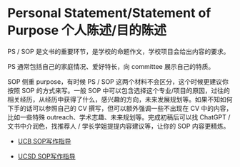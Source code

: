 # Personal Statement/Statement of Purpose 个人陈述/目的陈述

PS / SOP 是文书的重要环节，是学校的命题作文，学校项目会给出内容的要求。

PS 通常包括自己的家庭情况、爱好特长，向 committee 展示自己的特质。

SOP 侧重 purpose，有时候 PS / SOP 这两个材料不会区分，这个时候更建议你按照 SOP 的方式来写。一般 SOP 中可以包含选择这个专业/项目的原因，过往的相关经历，从经历中获得了什么，感兴趣的方向，未来发展规划等。如果不知如何下手的话可以参照自己的 CV 撰写，但可以额外强调一些不出现在 CV 中的内容，比如一些特殊 outreach、学术志趣、未来规划等。完成初稿后可以找 ChatGPT / 文书中介润色，找推荐人 / 学长学姐提提内容建议等，让你的 SOP 内容更精炼。

- [UCB SOP写作指导](https://grad.berkeley.edu/admissions/steps-to-apply/requirements/statement-purpose/)

- [UCSD SOP写作指导](https://grad.ucsd.edu/admissions/requirements/statement-of-purpose.html)
